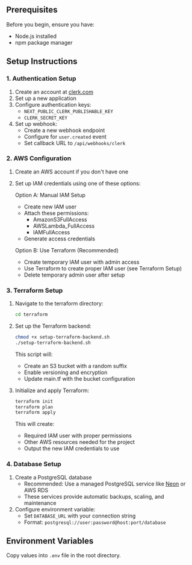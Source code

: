 ## Prerequisites

Before you begin, ensure you have:

- Node.js installed
- npm package manager

## Setup Instructions

### 1. Authentication Setup

1. Create an account at [clerk.com](https://clerk.com)
2. Set up a new application
3. Configure authentication keys:
   - `NEXT_PUBLIC_CLERK_PUBLISHABLE_KEY`
   - `CLERK_SECRET_KEY`
4. Set up webhook:
   - Create a new webhook endpoint
   - Configure for `user.created` event
   - Set callback URL to `/api/webhooks/clerk`

### 2. AWS Configuration

1. Create an AWS account if you don't have one
2. Set up IAM credentials using one of these options:

   Option A: Manual IAM Setup

   - Create new IAM user
   - Attach these permissions:
     - AmazonS3FullAccess
     - AWSLambda_FullAccess
     - IAMFullAccess
   - Generate access credentials

   Option B: Use Terraform (Recommended)

   - Create temporary IAM user with admin access
   - Use Terraform to create proper IAM user (see Terraform Setup)
   - Delete temporary admin user after setup

### 3. Terraform Setup

1. Navigate to the terraform directory:
   ```bash
   cd terraform
   ```
2. Set up the Terraform backend:

   ```bash
   chmod +x setup-terraform-backend.sh
   ./setup-terraform-backend.sh
   ```

   This script will:

   - Create an S3 bucket with a random suffix
   - Enable versioning and encryption
   - Update main.tf with the bucket configuration

3. Initialize and apply Terraform:
   ```bash
   terraform init
   terraform plan
   terraform apply
   ```
   This will create:
   - Required IAM user with proper permissions
   - Other AWS resources needed for the project
   - Output the new IAM credentials to use

### 4. Database Setup

1. Create a PostgreSQL database
   - Recommended: Use a managed PostgreSQL service like [Neon](https://neon.tech) or AWS RDS
   - These services provide automatic backups, scaling, and maintenance
2. Configure environment variable:
   - Set `DATABASE_URL` with your connection string
   - Format: `postgresql://user:password@host:port/database`

## Environment Variables

Copy values into `.env` file in the root directory.
